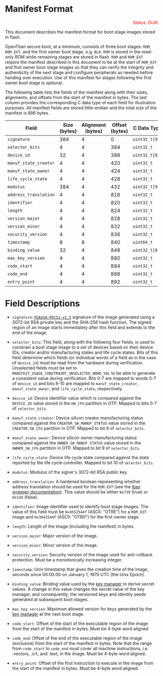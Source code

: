 # Manifest Format

<p style="color: red; text-align: right;">
  Status: Draft
</p>

This document describes the manifest format for boot stage images stored in flash.

OpenTitan secure boot, at a minimum, consists of three boot stages: `ROM`,
`ROM_EXT`, and the first owner boot stage, e.g. `BL0`. `ROM` is stored in the
read-only ROM while remaining stages are stored in flash. `ROM` and
`ROM_EXT` require the manifest described in this document to be at the start of
`ROM_EXT` and first owner boot stage images so that they can verify the
integrity and authenticity of the next stage and configure peripherals as
needed before handing over execution. Use of this manifest for stages following
the first owner boot stage is optional.

The following table lists the fields of the manifest along with their sizes,
alignments, and offsets from the start of the manifest in bytes. The last
column provides the corresponding C data type of each field for illustration
purposes. All manifest fields are stored little-endian and the total size of
the manifest is 896 bytes.

| Field                 | Size (bytes) | Alignment (bytes) | Offset (bytes) | C Data Type    |
| --------------------- | ------------ | ----------------- | -------------- | -------------- |
| `signature`           | 384          | 4                 | 0              | `uint32_t[96]` |
| `selector_bits`       | 4            | 4                 | 384            | `uint32_t`     |
| `device_id`           | 32           | 4                 | 388            | `uint32_t[8]`  |
| `manuf_state_creator` | 4            | 4                 | 420            | `uint32_t`     |
| `manuf_state_owner`   | 4            | 4                 | 424            | `uint32_t`     |
| `life_cycle_state`    | 4            | 4                 | 428            | `uint32_t`     |
| `modulus`             | 384          | 4                 | 432            | `uint32_t[96]` |
| `address_translation` | 4            | 4                 | 816            | `uint32_t`     |
| `identifier`          | 4            | 4                 | 820            | `uint32_t`     |
| `length`              | 4            | 4                 | 824            | `uint32_t`     |
| `version_major`       | 4            | 4                 | 828            | `uint32_t`     |
| `version_minor`       | 4            | 4                 | 832            | `uint32_t`     |
| `security_version`    | 4            | 4                 | 836            | `uint32_t`     |
| `timestamp`           | 8            | 8                 | 840            | `uint64_t`     |
| `binding_value`       | 32           | 4                 | 848            | `uint32_t[8]`  |
| `max_key_version`     | 4            | 4                 | 880            | `uint32_t`     |
| `code_start`          | 4            | 4                 | 884            | `uint32_t`     |
| `code_end`            | 4            | 4                 | 888            | `uint32_t`     |
| `entry_point`         | 4            | 4                 | 892            | `uint32_t`     |


# Field Descriptions

*   `signature`: [`RSASSA-PKCS1-v1_5`][rsassa_pkcs1_v1_5] signature of the
    image generated using a 3072-bit RSA private key and the SHA-256 hash
    function. The signed region of an image starts immediately after this
    field and extends to the end of the image.

*   `selector_bits`: This field, along with the following four fields, is used
    to constrain a boot stage image to a set of devices based on their device
    IDs, creator and/or manufacturing states and life cycle states. Bits of
    this field determine which fields (or individual words of a field as in
    the case of `device_id`) must be read from the hardware during
    verification. Unselected fields must be set to
    `MANIFEST_USAGE_CONSTRAINT_UNSELECTED_WORD_VAL` to be able to generate a
    consistent value during verification. Bits 0-7 are mapped to words 0-7 of
    `device_id` and bits 8-10 are mapped to `manuf_state_creator`,
    `manuf_state_owner`, and `life_cycle_state`, respectively.

*   `device_id`: Device identifier value which is compared against the
    `DEVICE_ID` value stored in the `HW_CFG` partition in OTP. Mapped to bits
     0-7 of `selector_bits`.

*   `manuf_state_creator`: Device silicon creator manufacturing status compared
    against the `CREATOR_SW_MANUF_STATUS` value stored in the `CREATOR_SW_CFG`
    partition in OTP. Mapped to bit 8 of `selector_bits`.

*   `manuf_state_owner`: Device silicon owner manufacturing status compared
    against the `OWNER_SW_MANUF_STATUS` value stored in the `OWNER_SW_CFG`
    partition in OTP. Mapped to bit 9 of `selector_bits`.

*   `life_cycle_state`: Device life cycle state compared against the state
    reported by the life cycle controller. Mapped to bit 10 of `selector_bits`.

*   `modulus`:  Modulus of the signer's 3072-bit RSA public key.

*   `address_translation`: A hardened boolean representing whether address
    translation should be used for the `ROM_EXT` (see the [Ibex wrapper
    documentation](https://docs.opentitan.org/hw/ip/rv_core_ibex/doc/)).
    This value should be either `0x739` (true) or `0x1d4` (false).

*   `identifier`: Image identifier used to identify boot stage images. The
    value of this field must be `0x4552544f` (ASCII: "OTRE") for a `ROM_EXT`
    image and `0x3042544f` (ASCII: "OTB0") for the first owner stage.

*   `length`: Length of the image (including the manifest) in bytes.

*   `version_major`: Major version of the image.

*   `version_minor`: Minor version of the image.

*   `security_version`: Security version of the image used for anti-rollback
    protection. Must be a monotonically increasing integer.

*   `timestamp`: Unix timestamp that gives the creation time of the image,
    seconds since 00:00:00 on January 1, 1970 UTC (the Unix Epoch).

*   `binding_value`: Binding value used by the [key manager][key_manager] to
    derive secret values. A change in this value changes the secret value of
    the key manager, and consequently, the versioned keys and identity seeds
    generated at subsequent boot stages.

*   `max_key_version`: Maximum allowed version for keys generated by the
    [key manager][key_manager] at the next boot stage.

*   `code_start`: Offset of the start of the executable region of the image
    from the start of the manifest in bytes. Must be 4-byte word aligned.

*   `code_end`: Offset of the end of the executable region of the image
    (exclusive) from the start of the manifest in bytes. Note that the range
    from `code_start` to `code_end` must cover all machine instructions, i.e.
    .vectors, .crt, and .text, in the image. Must be 4-byte word aligned.

*   `entry_point`: Offset of the first instruction to execute in the image from
    the start of the manifest in bytes. Must be 4-byte word aligned.

[rsassa_pkcs1_v1_5]: https://datatracker.ietf.org/doc/html/rfc8017#section-8.2
[key_manager]: https://docs.opentitan.org/hw/ip/keymgr/doc/
